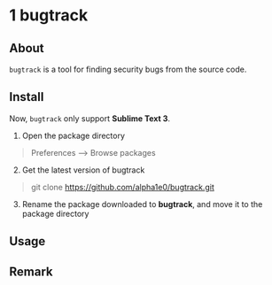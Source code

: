 # 1 bugtrack

## About

`bugtrack` is a tool for finding security bugs from the source code.

## Install

Now, `bugtrack` only support **Sublime Text 3**.

1. Open the package directory

> Preferences --> Browse packages

2. Get the latest version of bugtrack

> git clone https://github.com/alpha1e0/bugtrack.git

3. Rename the package downloaded to **bugtrack**, and move it to the package directory

## Usage


## Remark